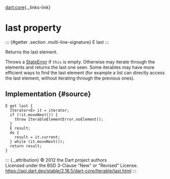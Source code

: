 [dart:core](../../dart-core/dart-core-library){._links-link}

last property
=============

::: {#getter .section .multi-line-signature}
E last
:::

Returns the last element.

Throws a [StateError](../stateerror-class) if `this` is empty. Otherwise
may iterate through the elements and returns the last one seen. Some
iterables may have more efficient ways to find the last element (for
example a list can directly access the last element, without iterating
through the previous ones).

Implementation {#source}
--------------

``` {.language-dart data-language="dart"}
E get last {
  Iterator<E> it = iterator;
  if (!it.moveNext()) {
    throw IterableElementError.noElement();
  }
  E result;
  do {
    result = it.current;
  } while (it.moveNext());
  return result;
}
```

::: {._attribution}
© 2012 the Dart project authors\
Licensed under the BSD 3-Clause \"New\" or \"Revised\" License.\
<https://api.dart.dev/stable/2.18.5/dart-core/Iterable/last.html>
:::
